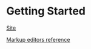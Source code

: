 # Getting Started

[Site](https://belkanl.github.io/company/#/)

[Markup editors reference](https://www.markdownguide.org/basic-syntax/)
